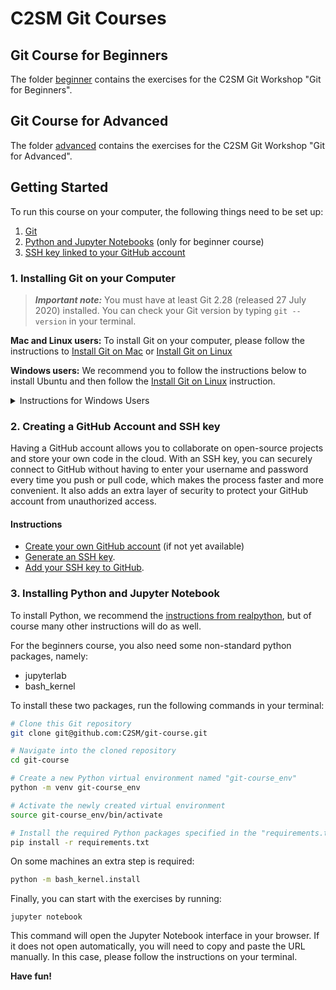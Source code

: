 # C2SM Git Courses

## Git Course for Beginners
The folder [beginner](beginner) contains the exercises for the C2SM Git Workshop "Git for Beginners".

## Git Course for Advanced
The folder [advanced](advanced) contains the exercises for the C2SM Git Workshop "Git for Advanced".

## Getting Started

To run this course on your computer, the following things need to be set up:
1. [Git](#1-installing-git-on-your-computer)
2. [Python and Jupyter Notebooks](#2-installing-python-and-jupyter-notebooks) (only for beginner course)
4. [SSH key linked to your GitHub account](#3-creating-a-github-account-and-ssh-key)


### 1. Installing Git on your Computer

> **_Important note:_**  You must have at least Git 2.28 (released 27 July 2020) installed.
> You can check your Git version by typing `git --version` in your terminal.

**Mac and Linux users:** To install Git on your computer, please follow the instructions to [Install Git on Mac](https://github.com/git-guides/install-git#install-git-on-mac) or [Install Git on Linux](https://github.com/git-guides/install-git#install-git-on-linux)

**Windows users:** We recommend you to follow the instructions below to install Ubuntu and then follow the [Install Git on Linux](https://github.com/git-guides/install-git#install-git-on-linux) instruction.
<details>
<summary>Instructions for Windows Users</summary>
<br>

We recommend to install the Windows Subsystem for Linux 2 (WSL2). Using Git with WSL2 provides a better terminal experience for Windows users. With WSL2, you can access a Linux terminal directly from Windows, which makes it easier to work with Git commands and other Linux-based tools. This also allows for more flexibility in managing and running scripts, as well as better compatibility with Linux-based workflows. Additionally, WSL2 provides a more secure environment for Git operations by isolating them from the Windows operating system.

#### Setting up WSL2

1. Enable the Windows Subsystem for Linux (WSL) feature on your Windows machine by following the steps [here](https://docs.microsoft.com/en-us/windows/wsl/install-win10).
2. Install a Linux distribution of your choice from the Microsoft Store. We recommend using Ubuntu 22.04.2 LTS.
3. Open the Start menu and search for "Ubuntu" to launch the distribution.
4. Follow the prompts to set up a username and password for the Ubuntu distribution.

Congratulations! You have now an Ubuntu environment and can work in the same way as on a Linux machine.
</details>

### 2. Creating a GitHub Account and SSH key

Having a GitHub account allows you to collaborate on open-source projects and store your own code in the cloud. With an SSH key, you can securely connect to GitHub without having to enter your username and password every time you push or pull code, which makes the process faster and more convenient. It also adds an extra layer of security to protect your GitHub account from unauthorized access.

#### Instructions

- [Create your own GitHub account](https://github.com/) (if not yet available)
- [Generate an SSH key](https://docs.github.com/en/authentication/connecting-to-github-with-ssh/adding-a-new-ssh-key-to-your-github-account).
- [Add your SSH key to GitHub](https://docs.github.com/en/authentication/connecting-to-github-with-ssh/adding-a-new-ssh-key-to-your-github-account).


### 3. Installing Python and Jupyter Notebook
To install Python, we recommend the [instructions from realpython](https://realpython.com/installing-python/),
but of course many other instructions will do as well.

For the beginners course, you also need some non-standard python packages, namely:
   - jupyterlab
   - bash_kernel

To install these two packages, run the following commands in your terminal:
```bash
# Clone this Git repository
git clone git@github.com:C2SM/git-course.git
```

```bash
# Navigate into the cloned repository
cd git-course
```

```bash
# Create a new Python virtual environment named "git-course_env"
python -m venv git-course_env
```

```bash
# Activate the newly created virtual environment
source git-course_env/bin/activate 
```

```bash
# Install the required Python packages specified in the "requirements.txt" file
pip install -r requirements.txt 
```

On some machines an extra step is required:
```bash
python -m bash_kernel.install
```

Finally, you can start with the exercises by running:
```
jupyter notebook
```
This command will open the Jupyter Notebook interface in your browser.
If it does not open automatically, you will need to copy and paste the URL manually.
In this case, please follow the instructions on your terminal.

**Have fun!**

